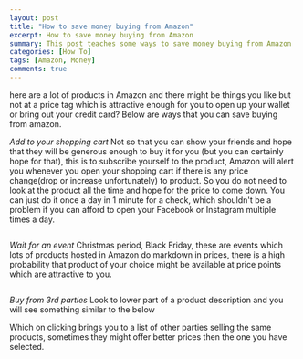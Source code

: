 ```yaml
---
layout: post
title: "How to save money buying from Amazon"
excerpt: How to save money buying from Amazon
summary: This post teaches some ways to save money buying from Amazon
categories: [How To]
tags: [Amazon, Money]
comments: true
---
```


here are a lot of products in Amazon and there might be things you like but not at a price tag which is attractive enough for you to open up your wallet or bring out your credit card?
Below are ways that you can save buying from amazon.

*Add to your shopping cart*
Not so that you can show your friends and hope that they will be generous enough to buy it for you (but you can certainly hope for that), this is to subscribe yourself to the product, Amazon will alert you whenever you open your shopping cart if there is any price change(drop or increase unfortunately) to product. So you do not need to look at the product all the time and hope for the price to come down. You can just do it once a day in 1 minute for a check, which shouldn't be a problem if you can afford to open your Facebook  or Instagram multiple times a day.

<img src="{{ site.baseurl }}/images/amazonpricechange.jpg" alt="">

*Wait for an event*
Christmas period, Black Friday, these are events which lots of products hosted in Amazon do markdown in prices, there is a high probability that product of your choice might be available at price points which are attractive to you.

<img src="{{ site.baseurl }}/images/holidaydeals.jpg" alt="">

*Buy from 3rd parties*
Look to lower part of a product description and you will see something similar to the below
<img src="{{ site.baseurl }}/images/newandused.jpg" alt="">

Which on clicking brings you to a list of other parties selling the same products, sometimes they might offer better prices then the one you have selected. 

